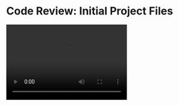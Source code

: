 # Code Review: Initial Project Files

<video src="codeReview.mp4" width="320" height="200" controls preload></video>

